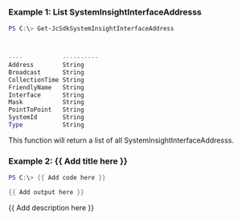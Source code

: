 ### Example 1: List SystemInsightInterfaceAddresss
```powershell
PS C:\> Get-JcSdkSystemInsightInterfaceAddress



----           ----------
Address        String
Broadcast      String
CollectionTime String
FriendlyName   String
Interface      String
Mask           String
PointToPoint   String
SystemId       String
Type           String


```

This function will return a list of all SystemInsightInterfaceAddresss.

### Example 2: {{ Add title here }}
```powershell
PS C:\> {{ Add code here }}

{{ Add output here }}
```

{{ Add description here }}

